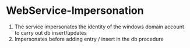 WebService-Impersonation
========================

1. The service impersonates the identity of the windows domain account to carry out db insert/updates
2. Impersonates before adding entry / insert in the db procedure
